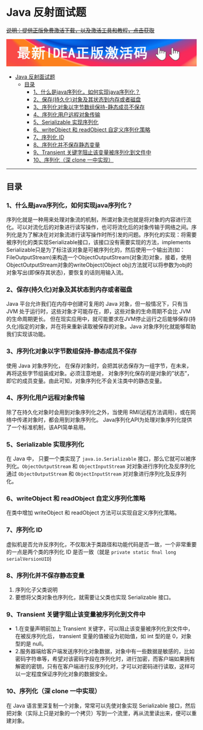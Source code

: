 # Java 反射面试题


~~[说明：提供正版免费激活下载，以及激活工具和教程，点击获取](http://www.idejihuo.com)~~

[![img](../img/Release_Preview_image_1280x600_IntelliJIDEA-2x.jpg)](http://www.idejihuo.com)


- [Java 反射面试题](#java-反射面试题)
  - [目录](#目录)
    - [1、什么是java序列化，如何实现java序列化？](#1什么是java序列化如何实现java序列化)
    - [2、保存(持久化)对象及其状态到内存或者磁盘](#2保存持久化对象及其状态到内存或者磁盘)
    - [3、序列化对象以字节数组保持-静态成员不保存](#3序列化对象以字节数组保持-静态成员不保存)
    - [4、序列化用户远程对象传输](#4序列化用户远程对象传输)
    - [5、Serializable 实现序列化](#5serializable-实现序列化)
    - [6、writeObject 和 readObject 自定义序列化策略](#6writeobject-和-readobject-自定义序列化策略)
    - [7、序列化 ID](#7序列化-id)
    - [8、序列化并不保存静态变量](#8序列化并不保存静态变量)
    - [9、Transient 关键字阻止该变量被序列化到文件中](#9transient-关键字阻止该变量被序列化到文件中)
    - [10、序列化（深 clone 一中实现）](#10序列化深-clone-一中实现)

---

## 目录


### 1、什么是java序列化，如何实现java序列化？
序列化就是一种用来处理对象流的机制，所谓对象流也就是将对象的内容进行流化。可以对流化后的对象进行读写操作，也可将流化后的对象传输于网络之间。序列化是为了解决在对对象流进行读写操作时所引发的问题。序列化的实现：将需要被序列化的类实现Serializable接口，该接口没有需要实现的方法，implements Serializable只是为了标注该对象是可被序列化的，然后使用一个输出流(如： FileOutputStream)来构造一个ObjectOutputStream(对象流)对象，接着，使用ObjectOutputStream对象的writeObject(Object       obj)方法就可以将参数为obj的对象写出(即保存其状态)，要恢复的话则用输入流。


### 2、保存(持久化)对象及其状态到内存或者磁盘
Java 平台允许我们在内存中创建可复用的 Java 对象，但一般情况下，只有当 JVM 处于运行时，这些对象才可能存在，即，这些对象的生命周期不会比 JVM 的生命周期更长。 但在现实应用中，就可能要求在JVM停止运行之后能够保存(持久化)指定的对象，并在将来重新读取被保存的对象。Java 对象序列化就能够帮助我们实现该功能。


### 3、序列化对象以字节数组保持-静态成员不保存
使用 Java 对象序列化， 在保存对象时，会把其状态保存为一组字节，在未来， 再将这些字节组装成对象。必须注意地是， 对象序列化保存的是对象的”状态”，即它的成员变量。由此可知，对象序列化不会关注类中的静态变量。


### 4、序列化用户远程对象传输
除了在持久化对象时会用到对象序列化之外，当使用 RMI(远程方法调用)，或在网络中传递对象时，都会用到对象序列化。 Java序列化API为处理对象序列化提供了一个标准机制，该API简单易用。


### 5、Serializable 实现序列化
在 Java 中， 只要一个类实现了 ```java.io.Serializable``` 接口，那么它就可以被序列化。```ObjectOutputStream``` 和 ```ObjectInputStream``` 对对象进行序列化及反序列化通过 ```ObjectOutputStream``` 和 ```ObjectInputStream``` 对对象进行序列化及反序列化。


### 6、writeObject 和 readObject 自定义序列化策略
在类中增加 writeObject 和 readObject 方法可以实现自定义序列化策略。


### 7、序列化 ID
虚拟机是否允许反序列化，不仅取决于类路径和功能代码是否一致，一个非常重要的一点是两个类的序列化 ID 是否一致（就是 ```private static ﬁnal long serialVersionUID```)


### 8、序列化并不保存静态变量
1) 序列化子父类说明
2) 要想将父类对象也序列化，就需要让父类也实现 Serializable 接口。


### 9、Transient 关键字阻止该变量被序列化到文件中
- 1.在变量声明前加上 Transient 关键字，可以阻止该变量被序列化到文件中，在被反序列化后， transient 变量的值被设为初始值，如 int 型的是 0，对象型的是 null。
- 2.服务器端给客户端发送序列化对象数据，对象中有一些数据是敏感的，比如密码字符串等，希望对该密码字段在序列化时，进行加密，而客户端如果拥有解密的密钥，只有在客户端进行反序列化时，才可以对密码进行读取，这样可以一定程度保证序列化对象的数据安全。


### 10、序列化（深 clone 一中实现）
在 Java 语言里深复制一个对象，常常可以先使对象实现 Serializable 接口，然后把对象（实际上只是对象的一个拷贝）写到一个流里，再从流里读出来，便可以重建对象。